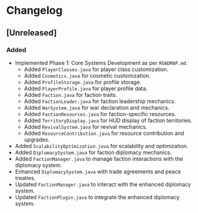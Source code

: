 
# Changelog

## [Unreleased]
### Added
- Implemented Phase 1: Core Systems Development as per `ROADMAP.md`.
  - Added `PlayerClasses.java` for player class customization.
  - Added `Cosmetics.java` for cosmetic customization.
  - Added `ProfileStorage.java` for profile storage.
  - Added `PlayerProfile.java` for player profile data.
  - Added `Faction.java` for faction traits.
  - Added `FactionLeader.java` for faction leadership mechanics.
  - Added `WarSystem.java` for war declaration and mechanics.
  - Added `FactionResources.java` for faction-specific resources.
  - Added `TerritoryDisplay.java` for HUD display of faction territories.
  - Added `RevivalSystem.java` for revival mechanics.
  - Added `ResourceContribution.java` for resource contribution and upgrades.
- Added `ScalabilityOptimization.java` for scalability and optimization.
- Added `DiplomacySystem.java` for faction diplomacy mechanics.
- Added `FactionManager.java` to manage faction interactions with the diplomacy system.
- Enhanced `DiplomacySystem.java` with trade agreements and peace treaties.
- Updated `FactionManager.java` to interact with the enhanced diplomacy system.
- Updated `FactionPlugin.java` to integrate the enhanced diplomacy system.
